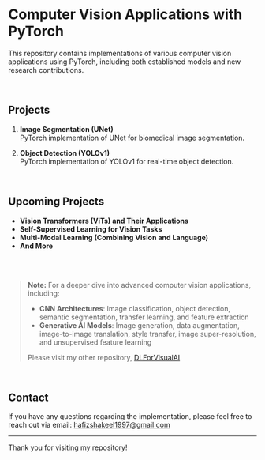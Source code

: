 # Computer Vision Applications with PyTorch

This repository contains implementations of various computer vision applications using PyTorch, including both established models and new research contributions.

<br>

## Projects
1. **Image Segmentation (UNet)**  
   PyTorch implementation of UNet for biomedical image segmentation.

2. **Object Detection (YOLOv1)**  
   PyTorch implementation of YOLOv1 for real-time object detection.

<br>

## Upcoming Projects
- **Vision Transformers (ViTs) and Their Applications**
- **Self-Supervised Learning for Vision Tasks**
- **Multi-Modal Learning (Combining Vision and Language)**
- **And More**

<br><br>

> **Note:** For a deeper dive into advanced computer vision applications, including:
> 
> - **CNN Architectures**: Image classification, object detection, semantic segmentation, transfer learning, and feature extraction
> - **Generative AI Models**: Image generation, data augmentation, image-to-image translation, style transfer, image super-resolution, and unsupervised feature learning
> 
> Please visit my other repository, [DLForVisualAI](https://github.com/hafizshakeel/DLForVisualAI).


<br>

## Contact 
If you have any questions regarding the implementation, please feel free to reach out via email: [hafizshakeel1997@gmail.com](mailto:hafizshakeel1997@gmail.com)


---

Thank you for visiting my repository!
